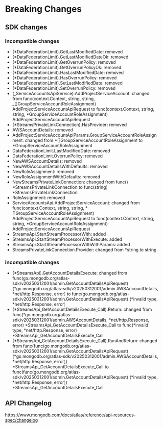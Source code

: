 # Breaking Changes

## SDK changes

### incompatible changes

- (\*DataFederationLimit).GetLastModifiedDate: removed
- (\*DataFederationLimit).GetLastModifiedDateOk: removed
- (\*DataFederationLimit).GetOverrunPolicy: removed
- (\*DataFederationLimit).GetOverrunPolicyOk: removed
- (\*DataFederationLimit).HasLastModifiedDate: removed
- (\*DataFederationLimit).HasOverrunPolicy: removed
- (\*DataFederationLimit).SetLastModifiedDate: removed
- (\*DataFederationLimit).SetOverrunPolicy: removed
- (_ServiceAccountsApiService).AddProjectServiceAccount: changed from func(context.Context, string, string, _[]GroupServiceAccountRoleAssignment) AddProjectServiceAccountApiRequest to func(context.Context, string, string, \*GroupServiceAccountRoleAssignment) AddProjectServiceAccountApiRequest
- (\*StreamsPrivateLinkConnection).HasProvider: removed
- AWSAccountDetails: removed
- AddProjectServiceAccountApiParams.GroupServiceAccountRoleAssignment: changed from *[]GroupServiceAccountRoleAssignment to *GroupServiceAccountRoleAssignment
- DataFederationLimit.LastModifiedDate: removed
- DataFederationLimit.OverrunPolicy: removed
- NewAWSAccountDetails: removed
- NewAWSAccountDetailsWithDefaults: removed
- NewRoleAssignment: removed
- NewRoleAssignmentWithDefaults: removed
- NewStreamsPrivateLinkConnection: changed from func() *StreamsPrivateLinkConnection to func(string) *StreamsPrivateLinkConnection
- RoleAssignment: removed
- ServiceAccountsApi.AddProjectServiceAccount: changed from func(context.Context, string, string, *[]GroupServiceAccountRoleAssignment) AddProjectServiceAccountApiRequest to func(context.Context, string, string, *GroupServiceAccountRoleAssignment) AddProjectServiceAccountApiRequest
- StreamsApi.StartStreamProcessorWith: added
- StreamsApi.StartStreamProcessorWithExecute: added
- StreamsApi.StartStreamProcessorWithWithParams: added
- StreamsPrivateLinkConnection.Provider: changed from \*string to string

### incompatible changes

- (*StreamsApi).GetAccountDetailsExecute: changed from func(go.mongodb.org/atlas-sdk/v20250312001/admin.GetAccountDetailsApiRequest) (*go.mongodb.org/atlas-sdk/v20250312001/admin.AWSAccountDetails, *net/http.Response, error) to func(go.mongodb.org/atlas-sdk/v20250312001/admin.GetAccountDetailsApiRequest) (*invalid type, \*net/http.Response, error)
- (*StreamsApi_GetAccountDetailsExecute_Call).Return: changed from func(*go.mongodb.org/atlas-sdk/v20250312001/admin.AWSAccountDetails, *net/http.Response, error) *StreamsApi_GetAccountDetailsExecute_Call to func(*invalid type, *net/http.Response, error) \*StreamsApi_GetAccountDetailsExecute_Call
- (*StreamsApi_GetAccountDetailsExecute_Call).RunAndReturn: changed from func(func(go.mongodb.org/atlas-sdk/v20250312001/admin.GetAccountDetailsApiRequest) (*go.mongodb.org/atlas-sdk/v20250312001/admin.AWSAccountDetails, *net/http.Response, error)) *StreamsApi_GetAccountDetailsExecute_Call to func(func(go.mongodb.org/atlas-sdk/v20250312001/admin.GetAccountDetailsApiRequest) (*invalid type, *net/http.Response, error)) \*StreamsApi_GetAccountDetailsExecute_Call

## API Changelog

https://www.mongodb.com/docs/atlas/reference/api-resources-spec/changelog
